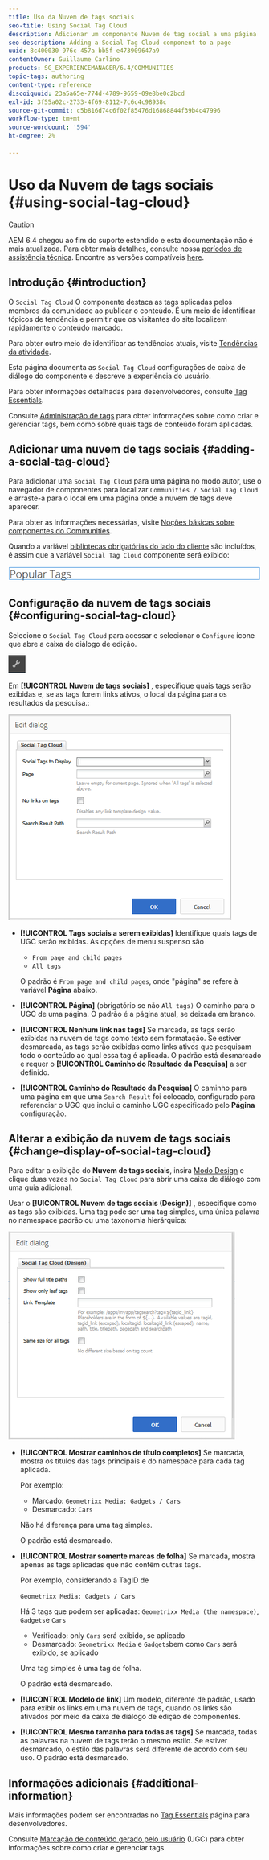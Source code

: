 ```yaml
---
title: Uso da Nuvem de tags sociais
seo-title: Using Social Tag Cloud
description: Adicionar um componente Nuvem de tag social a uma página
seo-description: Adding a Social Tag Cloud component to a page
uuid: 8c400030-976c-457a-bb5f-e473909647a9
contentOwner: Guillaume Carlino
products: SG_EXPERIENCEMANAGER/6.4/COMMUNITIES
topic-tags: authoring
content-type: reference
discoiquuid: 23a5a65e-774d-4789-9659-09e8be0c2bcd
exl-id: 3f55a02c-2733-4f69-8112-7c6c4c98938c
source-git-commit: c5b816d74c6f02f85476d16868844f39b4c47996
workflow-type: tm+mt
source-wordcount: '594'
ht-degree: 2%

---
```


# Uso da Nuvem de tags sociais {#using-social-tag-cloud}

>[!CAUTION]
>
>AEM 6.4 chegou ao fim do suporte estendido e esta documentação não é mais atualizada. Para obter mais detalhes, consulte nossa [períodos de assistência técnica](https://helpx.adobe.com/br/support/programs/eol-matrix.html). Encontre as versões compatíveis [here](https://experienceleague.adobe.com/docs/).

## Introdução {#introduction}

O `Social Tag Cloud` O componente destaca as tags aplicadas pelos membros da comunidade ao publicar o conteúdo. É um meio de identificar tópicos de tendência e permitir que os visitantes do site localizem rapidamente o conteúdo marcado.

Para obter outro meio de identificar as tendências atuais, visite [Tendências da atividade](trends.md).

Esta página documenta as `Social Tag Cloud` configurações de caixa de diálogo do componente e descreve a experiência do usuário.

Para obter informações detalhadas para desenvolvedores, consulte [Tag Essentials](tag.md).

Consulte [Administração de tags](../../help/sites-administering/tags.md) para obter informações sobre como criar e gerenciar tags, bem como sobre quais tags de conteúdo foram aplicadas.

## Adicionar uma nuvem de tags sociais {#adding-a-social-tag-cloud}

Para adicionar uma `Social Tag Cloud` para uma página no modo autor, use o navegador de componentes para localizar `Communities / Social Tag Cloud` e arraste-a para o local em uma página onde a nuvem de tags deve aparecer.

Para obter as informações necessárias, visite [Noções básicas sobre componentes do Communities](basics.md).

Quando a variável [bibliotecas obrigatórias do lado do cliente](tag.md#essentials-for-client-side) são incluídos, é assim que a variável `Social Tag Cloud` componente será exibido:

![chlimage_1-303](assets/chlimage_1-303.png)

## Configuração da nuvem de tags sociais {#configuring-social-tag-cloud}

Selecione o `Social Tag Cloud` para acessar e selecionar o `Configure` ícone que abre a caixa de diálogo de edição.

![chlimage_1-304](assets/chlimage_1-304.png)

Em **[!UICONTROL Nuvem de tags sociais]** , especifique quais tags serão exibidas e, se as tags forem links ativos, o local da página para os resultados da pesquisa.:

![chlimage_1-305](assets/chlimage_1-305.png)

* **[!UICONTROL Tags sociais a serem exibidas]**
Identifique quais tags de UGC serão exibidas. As opções de menu suspenso são

   * `From page and child pages`
   * `All tags`

   O padrão é `From page and child pages`, onde &quot;página&quot; se refere à variável **Página** abaixo.

* **[!UICONTROL Página]**
(obrigatório se não 
`All tags)` O caminho para o UGC de uma página. O padrão é a página atual, se deixada em branco.

* **[!UICONTROL Nenhum link nas tags]**
Se marcada, as tags serão exibidas na nuvem de tags como texto sem formatação. Se estiver desmarcada, as tags serão exibidas como links ativos que pesquisam todo o conteúdo ao qual essa tag é aplicada. O padrão está desmarcado e requer o **[!UICONTROL Caminho do Resultado da Pesquisa]** a ser definido.

* **[!UICONTROL Caminho do Resultado da Pesquisa]**
O caminho para uma página em que uma 
`Search Result` foi colocado, configurado para referenciar o UGC que inclui o caminho UGC especificado pelo **Página** configuração.

## Alterar a exibição da nuvem de tags sociais {#change-display-of-social-tag-cloud}

Para editar a exibição do **Nuvem de tags sociais**, insira [Modo Design](../../help/sites-authoring/default-components-designmode.md) e clique duas vezes no `Social Tag Cloud` para abrir uma caixa de diálogo com uma guia adicional.

Usar o **[!UICONTROL Nuvem de tags sociais (Design)]** , especifique como as tags são exibidas. Uma tag pode ser uma tag simples, uma única palavra no namespace padrão ou uma taxonomia hierárquica:

![chlimage_1-306](assets/chlimage_1-306.png)

* **[!UICONTROL Mostrar caminhos de título completos]**
Se marcada, mostra os títulos das tags principais e do namespace para cada tag aplicada.

   Por exemplo:

   * Marcado: `Geometrixx Media: Gadgets / Cars`
   * Desmarcado: `Cars`

   Não há diferença para uma tag simples.

   O padrão está desmarcado.

* **[!UICONTROL Mostrar somente marcas de folha]**
Se marcada, mostra apenas as tags aplicadas que não contêm outras tags.

   Por exemplo, considerando a TagID de

   `Geometrixx Media: Gadgets / Cars`

   Há 3 tags que podem ser aplicadas: `Geometrixx Media (the namespace)`, `Gadgets`e `Cars`

   * Verificado: only `Cars` será exibido, se aplicado
   * Desmarcado: `Geometrixx Media` e `Gadgets`bem como `Cars` será exibido, se aplicado

   Uma tag simples é uma tag de folha.

   O padrão está desmarcado.

* **[!UICONTROL Modelo de link]**
Um modelo, diferente de padrão, usado para exibir os links em uma nuvem de tags, quando os links são ativados por meio da caixa de diálogo de edição de componentes.

* **[!UICONTROL Mesmo tamanho para todas as tags]**
Se marcada, todas as palavras na nuvem de tags terão o mesmo estilo. Se estiver desmarcado, o estilo das palavras será diferente de acordo com seu uso. O padrão está desmarcado.

## Informações adicionais {#additional-information}

Mais informações podem ser encontradas no [Tag Essentials](tag.md) página para desenvolvedores.

Consulte [Marcação de conteúdo gerado pelo usuário](tag-ugc.md) (UGC) para obter informações sobre como criar e gerenciar tags.
